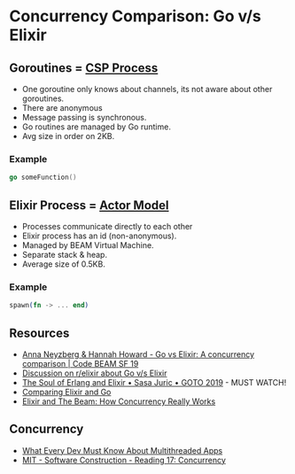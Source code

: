 # Concurrency Comparison: Go v/s Elixir

## Goroutines = [CSP Process](https://en.wikipedia.org/wiki/Communicating_sequential_processes)

- One goroutine only knows about channels, its not aware about other goroutines.
- There are anonymous
- Message passing is synchronous.
- Go routines are managed by Go runtime.
- Avg size in order on 2KB.

### Example

```go
go someFunction()
```

## Elixir Process = [Actor Model](https://www.brianstorti.com/the-actor-model/)

- Processes communicate directly to each other
- Elixir process has an id (non-anonymous).
- Managed by BEAM Virtual Machine.
- Separate stack & heap.
- Average size of 0.5KB.

### Example

```elixir
spawn(fn -> ... end)
```

## Resources

- [Anna Neyzberg & Hannah Howard - Go vs Elixir: A concurrency comparison | Code BEAM SF 19](https://www.youtube.com/watch?v=SbRvX1CQ9ic)
- [Discussion on r/elixir about Go v/s Elixir](https://www.reddit.com/r/elixir/comments/kx4pyr/i_need_some_help_fully_understanding_the/)
- [The Soul of Erlang and Elixir • Sasa Juric • GOTO 2019](https://www.youtube.com/watch?v=JvBT4XBdoUE) - MUST WATCH!
- [Comparing Elixir and Go](https://www.cloudbees.com/blog/comparing-elixir-go)
- [Elixir and The Beam: How Concurrency Really Works](https://medium.com/flatiron-labs/elixir-and-the-beam-how-concurrency-really-works-3cc151cddd61)

## Concurrency

- [What Every Dev Must Know About Multithreaded Apps](https://learn.microsoft.com/en-us/archive/msdn-magazine/2005/august/concurrency-what-every-dev-must-know-about-multithreaded-apps)
- [MIT - Software Construction - Reading 17: Concurrency](https://web.mit.edu/6.005/www/fa14/classes/17-concurrency/)
